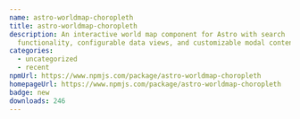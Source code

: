 ```yaml
---
name: astro-worldmap-choropleth
title: astro-worldmap-choropleth
description: An interactive world map component for Astro with search
  functionality, configurable data views, and customizable modal content.
categories:
  - uncategorized
  - recent
npmUrl: https://www.npmjs.com/package/astro-worldmap-choropleth
homepageUrl: https://www.npmjs.com/package/astro-worldmap-choropleth
badge: new
downloads: 246
---
```

